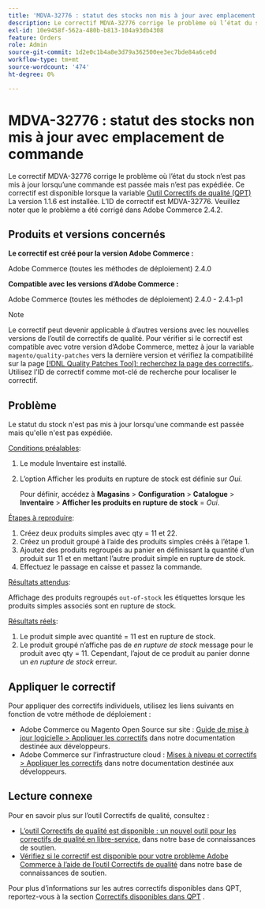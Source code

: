 ```yaml
---
title: 'MDVA-32776 : statut des stocks non mis à jour avec emplacement de commande'
description: Le correctif MDVA-32776 corrige le problème où l’état du stock n’est pas mis à jour lorsqu’une commande est passée mais n’est pas expédiée. Ce correctif est disponible lorsque l’[outil de correctifs de qualité (QPT)](https://devdocs.magento.com/guides/v2.4/comp-mgr/patching.html#mqp) 1.1.6 est installé. L’ID de correctif est MDVA-32776. Veuillez noter que le problème a été corrigé dans Adobe Commerce 2.4.2.
exl-id: 10e9458f-562a-480b-b813-104a93db4308
feature: Orders
role: Admin
source-git-commit: 1d2e0c1b4a8e3d79a362500ee3ec7bde84a6ce0d
workflow-type: tm+mt
source-wordcount: '474'
ht-degree: 0%

---
```


# MDVA-32776 : statut des stocks non mis à jour avec emplacement de commande

Le correctif MDVA-32776 corrige le problème où l’état du stock n’est pas mis à jour lorsqu’une commande est passée mais n’est pas expédiée. Ce correctif est disponible lorsque la variable [Outil Correctifs de qualité (QPT)](https://devdocs.magento.com/guides/v2.4/comp-mgr/patching.html#mqp) La version 1.1.6 est installée. L’ID de correctif est MDVA-32776. Veuillez noter que le problème a été corrigé dans Adobe Commerce 2.4.2.

## Produits et versions concernés

**Le correctif est créé pour la version Adobe Commerce :**

Adobe Commerce (toutes les méthodes de déploiement) 2.4.0

**Compatible avec les versions d’Adobe Commerce :**

Adobe Commerce (toutes les méthodes de déploiement) 2.4.0 - 2.4.1-p1

>[!NOTE]
>
>Le correctif peut devenir applicable à d’autres versions avec les nouvelles versions de l’outil de correctifs de qualité. Pour vérifier si le correctif est compatible avec votre version d’Adobe Commerce, mettez à jour la variable `magento/quality-patches` vers la dernière version et vérifiez la compatibilité sur la page [[!DNL Quality Patches Tool]: recherchez la page des correctifs.](https://devdocs.magento.com/quality-patches/tool.html#patch-grid). Utilisez l’ID de correctif comme mot-clé de recherche pour localiser le correctif.

## Problème

Le statut du stock n&#39;est pas mis à jour lorsqu&#39;une commande est passée mais qu&#39;elle n&#39;est pas expédiée.

<u>Conditions préalables</u>:

1. Le module Inventaire est installé.
1. L’option Afficher les produits en rupture de stock est définie sur *Oui*.

   Pour définir, accédez à **Magasins** > **Configuration** > **Catalogue** > **Inventaire** > **Afficher les produits en rupture de stock** = *Oui*.

<u>Étapes à reproduire</u>:

1. Créez deux produits simples avec qty = 11 et 22.
1. Créez un produit groupé à l’aide des produits simples créés à l’étape 1.
1. Ajoutez des produits regroupés au panier en définissant la quantité d’un produit sur 11 et en mettant l’autre produit simple en rupture de stock.
1. Effectuez le passage en caisse et passez la commande.

<u>Résultats attendus</u>:

Affichage des produits regroupés `out-of-stock` les étiquettes lorsque les produits simples associés sont en rupture de stock.

<u>Résultats réels</u>:

1. Le produit simple avec quantité = 11 est en rupture de stock.
1. Le produit groupé n’affiche pas de *en rupture de stock* message pour le produit avec qty = 11. Cependant, l’ajout de ce produit au panier donne un *en rupture de stock* erreur.

## Appliquer le correctif

Pour appliquer des correctifs individuels, utilisez les liens suivants en fonction de votre méthode de déploiement :

* Adobe Commerce ou Magento Open Source sur site : [Guide de mise à jour logicielle > Appliquer les correctifs](https://devdocs.magento.com/guides/v2.4/comp-mgr/patching/mqp.html) dans notre documentation destinée aux développeurs.
* Adobe Commerce sur l’infrastructure cloud : [Mises à niveau et correctifs > Appliquer les correctifs](https://devdocs.magento.com/cloud/project/project-patch.html) dans notre documentation destinée aux développeurs.

## Lecture connexe

Pour en savoir plus sur l’outil Correctifs de qualité, consultez :

* [L’outil Correctifs de qualité est disponible : un nouvel outil pour les correctifs de qualité en libre-service.](/help/announcements/adobe-commerce-announcements/magento-quality-patches-released-new-tool-to-self-serve-quality-patches.md) dans notre base de connaissances de soutien.
* [Vérifiez si le correctif est disponible pour votre problème Adobe Commerce à l’aide de l’outil Correctifs de qualité](/help/support-tools/patches-available-in-qpt-tool/check-patch-for-magento-issue-with-magento-quality-patches.md) dans notre base de connaissances de soutien.

Pour plus d’informations sur les autres correctifs disponibles dans QPT, reportez-vous à la section [Correctifs disponibles dans QPT](https://support.magento.com/hc/en-us/sections/360010506631-Patches-available-in-QPT-tool-) .
